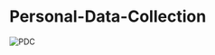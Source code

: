 # Personal-Data-Collection

![PDC](https://user-images.githubusercontent.com/38325801/94915003-5e6cb280-04ac-11eb-9469-d1d2383ebe43.png)
